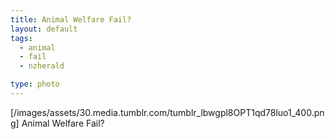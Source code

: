 ```yaml
---
title: Animal Welfare Fail? 
layout: default
tags:
  - animal
  - fail
  - nzherald

type: photo
---
```


[/images/assets/30.media.tumblr.com/tumblr_lbwgpl8OPT1qd78luo1_400.png]
Animal Welfare Fail?


